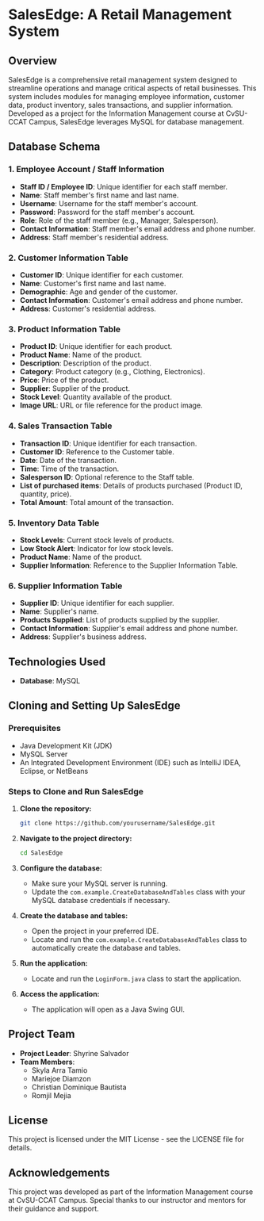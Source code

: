 # SalesEdge: A Retail Management System

## Overview

SalesEdge is a comprehensive retail management system designed to streamline operations and manage critical aspects of retail businesses. This system includes modules for managing employee information, customer data, product inventory, sales transactions, and supplier information. Developed as a project for the Information Management course at CvSU-CCAT Campus, SalesEdge leverages MySQL for database management.

## Database Schema

### 1. Employee Account / Staff Information
- **Staff ID / Employee ID**: Unique identifier for each staff member.
- **Name**: Staff member's first name and last name.
- **Username**: Username for the staff member's account.
- **Password**: Password for the staff member's account.
- **Role**: Role of the staff member (e.g., Manager, Salesperson).
- **Contact Information**: Staff member's email address and phone number.
- **Address**: Staff member's residential address.

### 2. Customer Information Table
- **Customer ID**: Unique identifier for each customer.
- **Name**: Customer's first name and last name.
- **Demographic**: Age and gender of the customer.
- **Contact Information**: Customer's email address and phone number.
- **Address**: Customer's residential address.

### 3. Product Information Table
- **Product ID**: Unique identifier for each product.
- **Product Name**: Name of the product.
- **Description**: Description of the product.
- **Category**: Product category (e.g., Clothing, Electronics).
- **Price**: Price of the product.
- **Supplier**: Supplier of the product.
- **Stock Level**: Quantity available of the product.
- **Image URL**: URL or file reference for the product image.

### 4. Sales Transaction Table
- **Transaction ID**: Unique identifier for each transaction.
- **Customer ID**: Reference to the Customer table.
- **Date**: Date of the transaction.
- **Time**: Time of the transaction.
- **Salesperson ID**: Optional reference to the Staff table.
- **List of purchased items**: Details of products purchased (Product ID, quantity, price).
- **Total Amount**: Total amount of the transaction.

### 5. Inventory Data Table
- **Stock Levels**: Current stock levels of products.
- **Low Stock Alert**: Indicator for low stock levels.
- **Product Name**: Name of the product.
- **Supplier Information**: Reference to the Supplier Information Table.

### 6. Supplier Information Table
- **Supplier ID**: Unique identifier for each supplier.
- **Name**: Supplier's name.
- **Products Supplied**: List of products supplied by the supplier.
- **Contact Information**: Supplier's email address and phone number.
- **Address**: Supplier's business address.

## Technologies Used
- **Database**: MySQL

## Cloning and Setting Up SalesEdge

### Prerequisites
- Java Development Kit (JDK)
- MySQL Server
- An Integrated Development Environment (IDE) such as IntelliJ IDEA, Eclipse, or NetBeans

### Steps to Clone and Run SalesEdge

1. **Clone the repository:**
   ```bash
   git clone https://github.com/yourusername/SalesEdge.git
   ```

2. **Navigate to the project directory:**
   ```bash
   cd SalesEdge
   ```

3. **Configure the database:**
   - Make sure your MySQL server is running.
   - Update the `com.example.CreateDatabaseAndTables` class with your MySQL database credentials if necessary.

4. **Create the database and tables:**
   - Open the project in your preferred IDE.
   - Locate and run the `com.example.CreateDatabaseAndTables` class to automatically create the database and tables.

5. **Run the application:**
   - Locate and run the `LoginForm.java` class to start the application.

6. **Access the application:**
   - The application will open as a Java Swing GUI.

## Project Team
- **Project Leader**: Shyrine Salvador
- **Team Members**:
  - Skyla Arra Tamio
  - Mariejoe Diamzon
  - Christian Dominique Bautista
  - Romjil Mejia

## License
This project is licensed under the MIT License - see the LICENSE file for details.

## Acknowledgements
This project was developed as part of the Information Management course at CvSU-CCAT Campus. Special thanks to our instructor and mentors for their guidance and support.
